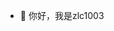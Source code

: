 - 👋 你好，我是zlc1003
<!---
zlc1003/zlc1003 is a ✨ special ✨ repository because its `README.md` (this file) appears on your GitHub profile.
You can click the Preview link to take a look at your changes.
--->
